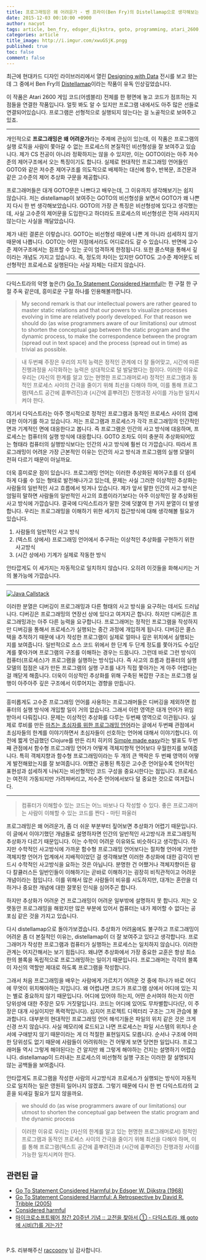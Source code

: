```yaml
---
title: 프로그래밍은 왜 어려운가 - 벤 프라이(Ben Fry)의 Distellamap으로 생각해보는 다익스트라의 'GOTO문은 해롭다(Go To Statement Considered Harmful)' 
date: 2015-12-03 00:10:00 +0900
author: nacyot
tags: article, ben_fry, edsger_dijkstra, goto, programming, atari_2600, abstraction, visualization, human, computer, program, process
categories: article
title_image: http://i.imgur.com/xwuGSjK.pngg
published: true
toc: false
comment: false
---
```


최근에 현대카드 디자인 라이브러리에서 열린 [Designing with Data][design_data] 전시를 보고 왔는데 그 중에서 Ben Fry의 [Distellamap](http://benfry.com/distellamap/)이라는 작품이 유독 인상깊었습니다.

이 작품은 Atari 2600 게임 코드(어셈블리) 전체를 한 평면에 놓고 코드가 점프하는 지점들을 연결한 작품입니다. 얼핏 봐도 알 수 있지만 프로그램 내에서도 아주 많은 선들로 연결되어있습니다. 프로그램은 선형적으로 실행되지 않는다는 걸 노골적으로 보여주고 있죠.

[design_data]: http://design.hyundaicardcapital.com/771

<!--more-->

---

개인적으로 **프로그래밍은 왜 어려운가**라는 주제에 관심이 있는데, 이 작품은 프로그램의 실행 로직을 사람이 쫓아갈 수 없는 프로세스의 본질적인 비선형성을 잘 보여주고 있습니다. 제가 CS 전공이 아니라 정확하지는 않을 수 있지만, 이는 GOTO이라는 아주 저수준의 제어구조에서 오는 특징이기도 합니다. 실제로 현대적인 프로그래밍 언어들인 GOTO와 같은 저수준 제어구조를 의도적으로 배제하는 대신에 함수, 반복문, 조건문과 같은 고수준의 제어 추상화 구문을 제공합니다.

프로그래머들은 대개 GOTO문은 나쁘다고 배우는데, 그 이유까지 생각해보기는 쉽지 않습니다. 저는 distellamap이 보여주는 GOTO의 비선형성을 보면서 GOTO가 왜 나쁜지 다시 한 번 생각해보았습니다. GOTO의 가장 큰 특징은 비선형성에 있다고 생각했는데, 사실 고수준의 제어문을 도입한다고 하더라도 프로세스의 비선형성은 전혀 사라지지 않는다는 사실을 깨달았습니다.

제가 내린 결론은 이렇습니다. GOTO는 비선형성 때문에 나쁜 게 아니라 섬세하지 않기 때문에 나쁩니다. GOTO는 어떤 지점에서라도 어디로라도 갈 수 있습니다. 반면에 고수준 제어구조에서는 점프할 수 있는 곳이 엄격하게 한정됩니다. 또한 콜스택을 통해서 깊이라는 개념도 가지고 있습니다. 즉, 정도의 차이는 있지만 GOTO도 고수준 제어문도 비선형적인 프로세스로 실행된다는 사실 자체는 다르지 않습니다.

---

다익스트라의 악명 높은(?) [Go To Statement Considered Harmful][goto_harmful]는 한 구절 한 구절 주옥 같은데, 흥미로운 구절 하나를 인용해볼까합니다.

[goto_harmful]: http://www.u.arizona.edu/~rubinson/copyright_violations/Go_To_Considered_Harmful.html

> My second remark is that our intellectual powers are rather geared to master static relations and that our powers to visualize processes evolving in time are relatively poorly developed. For that reason we should do (as wise programmers aware of our limitations) our utmost to shorten the conceptual gap between the static program and the dynamic process, to make the correspondence between the program (spread out in text space) and the process (spread out in time) as trivial as possible.

> 내 두번째 주장은 우리의 지적 능력은 정적인 관계에 더 잘 들어맞고, 시간에 따른 진행과정을 시각화하는 능력은 상대적으로 덜 발달했다는 점이다. 이러한 이유로 우리는 (자신의 한계를 알고 있는 현명한 프로그래머로서) 정적인 프로그램과 동적인 프로세스 사이의 간극을 줄이기 위해 최선을 다해야 하며, 이를 통해 프로그램(텍스트 공간에 흩뿌려진)과 (시간에 흩뿌려진) 진행과정 사이를 가능한 일치시켜야 한다.

여기서 다익스트라는 아주 명시적으로 정적인 프로그램과 동적인 프로세스 사이의 갭에 대한 이야기를 하고 있습니다. 저는 프로그램과 프로세스가 각각 프로그래밍의 인간적인 면과 기계적인 면에 대응한다고 봅니다. 즉 프로그램은 인간의 사고 방식에 대응하며, 프로세스는 컴퓨터의 실행 방식에 대응합니다. GOTO 조차도 이미 충분히 추상화되어있는 형태라 컴퓨터의 실행방식보다는 인간의 사고 방식에 훨씬 더 가깝습니다. 따라서 프로그래밍이 어려운 가장 근본적인 이유는 인간의 사고 방식과 프로그램의 실행 모델이 전혀 다르기 때문이 아닐까요.

더욱 흥미로운 점이 있습니다. 프로그래밍 언어는 이러한 추상화된 제어구조를 더 섬세하게 다룰 수 있는 형태로 발전해나가고 있는데, 문제는 사실 그러한 이상적인 추상화는 사람들의 일반적인 사고 흐름에서 빗겨나 있습니다. 제가 앞서 말한 인간의 사고 방식은 엄밀히 말하면 사람들의 일반적인 사고의 흐름이라기보다는 아주 이상적인 잘 추상화된 사고 방식에 가깝습니다. 결국에 다익스트라가 말한 것에 덧붙여 한 가지 분열이 더 발생합니다. 우리는 프로그래밍을 이해하기 위한 세가지 접근방식에 대해 생각해볼 필요가 있습니다.

1. 사람들의 일반적인 사고 방식
2. (텍스트 상에서) 프로그래밍 언어에서 추구하는 이상적인 추상화를 구현하기 위한 사고방식
3. (시간 상에서) 기계가 실제로 작동한 방식

안타깝게도 이 세가지는 자동적으로 일치하지 않습니다. 오히려 이것들을 화해시키는 거의 불가능에 가깝습니다.

---

[![Java Callstack](http://i.imgur.com/g1ipwVA.png)](https://twitter.com/bombasstard/status/659870778410823680)

이러한 분열은 디버깅이 프로그래밍과 다른 형태의 사고 방식을 요구하는 데서도 드러납니다. 디버깅은 프로그래밍의 연장선 상에 있다고 여겨지곤 합니다. 하지만 디버깅은 프로그래밍과는 아주 다른 능력을 요구합니다. 프로그래머는 정적인 프로그램을 작성하지만 디버깅을 통해서 프로세스가 실행되는 중간 과정에 개입하게 됩니다. 디버깅은 콜스택을 추적하기 때문에 내가 작성한 프로그램이 실제로 얼마나 깊은 위치에서 실행되는 지를 보여줍니다. 일반적으로 소스 코드 위에서 한 단계 두 단계 정도를 쫓아가도 수십단계를 쫓아가며 프로그램의 구조를 이해하는 경우는 드뭅니다. 그런데 바로 그런 방식이 컴퓨터(프로세스)가 프로그램을 실행하는 방식입니다. 즉 사고의 흐름과 컴퓨터의 실행 모델의 접점은 내가 만든 프로그램의 실행 구조를 내가 직접 쫓아가는 게 아주 어렵다는 걸 깨닫게 해줍니다. 더욱이 이상적인 추상화를 위해 구축된 복잡한 구조는 프로그램 실행이 아주아주 깊은 구조에서 이루어지는 경향을 만듭니다.

---

흥미롭게도 고수준 프로그래밍 언어를 사용하는 프로그래머들은 디버깅을 제외하면 컴퓨터의 실행 방식에 개입할 일이 거의 없습니다. 그래서 이런 영역은 대개 언어가 위임 받아서 다뤄집니다. 문제는 이상적인 추상화를 다루는 두번째 영역으로 이관됩니다. 실제로 루비를 만든 [마츠는 초심자를 위한 프로그래밍 언어][beginner_programming]라는 글에서 두번째 관점에서 초심자들의 한계를 이야기하면서 초심자들이 선호하는 언어에 대해서 이야기합니다. 이전에 짧게 언급했던 Clojure를 만든 리치 히키의 [Simple made easy][simple_made_easy]라는 발표도 두번째 관점에서 함수형 프로그래밍 언어가 어떻게 객체지향적 언어보다 우월한지를 보여줍니다. 특히 객체지향과 함수형 프로그래밍이라는 두 개의 큰 맥락은 두 번째 영역이 어떻게 발전해왔는지를 잘 보여줍니다. 어쨌건 공통된 특징은 고수준 언어일수록 언어적인 표현성과 섬세하게 나눠지는 비선형적인 코드 구성을 중요시한다는 점입니다. 프로세스는 여전히 가동되지만 가려져버리고, 저수준 언어에서보다 덜 중요한 것으로 여겨집니다.

[simple_made_easy]: http://www.slideshare.net/evandrix/simple-made-easy
[beginner_programming]: http://wiki.nacyot.com/documents/programming_language_for_beginner/

---

> 컴퓨터가 이해할수 있는 코드는 어느 바보나 다 작성할 수 있다. 좋은 프로그래머는 사람이 이해할 수 있는 코드를 짠다 - 마틴 파울러

프로그래밍은 왜 어려운가, 좀 더 쉬운 부분부터 짚어보면 추상화가 어렵기 때문입니다. 이 글에서 이야기했던 개념들로 설명하자면 인간의 일반적인 사고방식과 프로그래밍적 추상화가 다르기 때문입니다. 이는 수학이 어려운 이유와도 비슷하다고 생각합니다. 하지만 수학적인 사고방식에 가까운 함수형 프로그래밍 언어보다는 절차형 언어에 기반한 객체지향 언어가 업계에서 지배적이었던 걸 생각해보면 이러한 추상화에 대한 감각이 반드시 수학적인 사고방식을 요하는 것은 아닙니다. 분명한 건 어쨌거나 객체지향이든 람다 칼큘러스든 일반인들이 이해하기는 곧바로 이해하기는 굉장히 비직관적이고 어려운 개념이라는 점입니다. 이를 위해서 많은 사람들이 비유를 시도하지만, 대개는 혼란을 더하거나 중요한 개념에 대한 잘못된 인식을 심어주곤 합니다.

하지만 추상화가 어려운 건 프로그래밍이 어려운 일부밖에 설명하지 못 합니다. 저는 오랫동안 프로그래밍을 해왔지만 많은 부분에 있어서 컴퓨터는 내가 제어할 수 없다는 공포심 같은 것을 가지고 있습니다.

다시 distellamap으로 돌아가보겠습니다. 추상화가 어려움에도 불구하고 프로그래밍이 어려운 좀 더 본질적인 이유는, distellamap이 더 잘 보여주고 있다고 생각합니다. 프로그래머가 작성한 프로그램과 컴퓨터가 실행하는 프로세스는 일치하지 않습니다. 이러한 관계는 어지간해서는 보기 힘듭니다. 왜냐면 추상화에서 가장 중요한 교훈은 항상 최소한의 블록을 독립적으로 프로그래밍하는 일이기 때문입니다. 프로그래머는 각각의 블록이 자신의 역할만 제대로 하도록 프로그램을 작성합니다.

그래서 처음 프로그래밍을 배우는 사람에게 가르치기 어려운 것 중에 하나가 바로 어디에 무엇이 위치해야하는 지입니다. 왜 어렵냐면 코드가 프로그램 상에서 어디에 있는 지는 별로 중요하지 않기 때문입니다. 어디에 있어야 하는지, 어떤 순서여야 하는지 이런 당위성에 대한 주장은 모두 거짓말입니다. 코드는 어디에 있어도 무차별합니다(단, 이 주장은 대개 사실이지만 폭력적입니다). 심지어 프로젝트 디렉터리 구조는 그저 관습에 불과합니다. 대부분의 현대적인 프로그래밍 언어 해석기들은 파일의 위치 같은 것은 크게 신경 쓰지 않습니다. 사실 메모리에 로드되고 나면 프로세스는 파일 시스템의 위치나 순서에 구애받지 않기 때문이라는 게 더 적절한 표현일지도 모릅니다. 순서나 구조에 어떠한 당위성도 없기 때문에 사람들이 어려워하는 건 어떻게 보면 당연한 일입니다. 프로그래머들 역시 그렇게 해야된다는 건 알지만 왜 그렇게 해야하는 건지는 설명하기 어렵습니다. distellamap이 드러내는 프로세스의 비선형적 실행 구조는 이러한 잘 설명되지 않는 공백들을 보여줍니다.

안타깝게도 프로그램을 작성한 사람의 사고방식과 프로세스가 실행되는 방식이 자동적으로 일치하는 일은 영원히 일어나지 않겠죠. 그렇기 때문에 다시 한 번 다익스트라의 교훈을 되새길 필요가 있지 않을까요.

> we should do (as wise programmers aware of our limitations) our utmost to shorten the conceptual gap between the static program and the dynamic process

> 이러한 이유로 우리는 (자신의 한계를 알고 있는 현명한 프로그래머로서) 정적인 프로그램과 동적인 프로세스 사이의 간극을 줄이기 위해 최선을 다해야 하며, 이를 통해 프로그램(텍스트 공간에 흩뿌려진)과 (시간에 흩뿌려진) 진행과정 사이를 가능한 일치시켜야 한다.

## 관련된 글

* [Go To Statement Considered Harmful by Edsger W. Dijkstra (1968)][goto_original]
* [Go To Statement Considered Harmful:
A Retrospective by David R. Tribble (2005)][goto_retro]
* [Considered harmful][conharm] 
* [마이크로소프트웨어 창간 20주년 기념 :: 고전을 찾아서 ①  - 다익스트라, 왜 goto에 시비(?)를 거는가? ][maso]

[goto_original]: http://www.u.arizona.edu/~rubinson/copyright_violations/Go_To_Considered_Harmful.html
[goto_retro]: http://david.tribble.com/text/goto.html
[maso]:http://www.phpschool.com/gnuboard4/bbs/board.php?bo_table=old_talkbox&wr_id=289198
[conharm]: https://en.wikipedia.org/wiki/Considered_harmful

<br/>

P.S. 리뷰해주신 [raccoony][raccoony] 님 감사합니다.

[raccoony]: https://raccoonyy.github.io/
